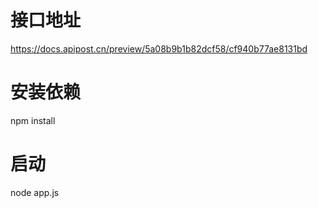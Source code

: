 # 接口地址
https://docs.apipost.cn/preview/5a08b9b1b82dcf58/cf940b77ae8131bd

# 安装依赖
npm install

# 启动
node app.js